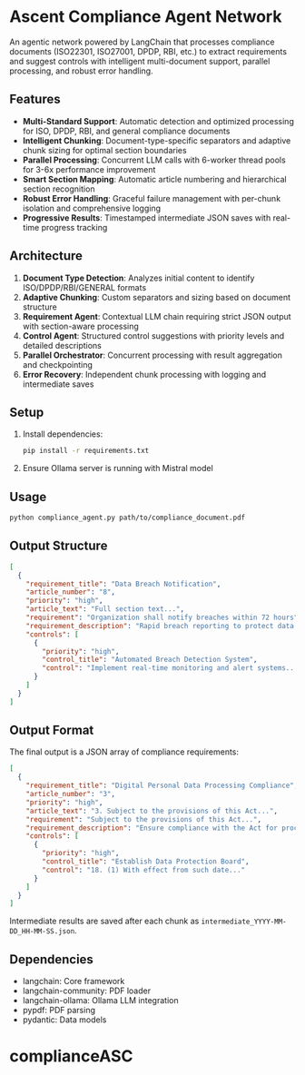 # Ascent Compliance Agent Network

An agentic network powered by LangChain that processes compliance documents (ISO22301, ISO27001, DPDP, RBI, etc.) to extract requirements and suggest controls with intelligent multi-document support, parallel processing, and robust error handling.

## Features

- **Multi-Standard Support**: Automatic detection and optimized processing for ISO, DPDP, RBI, and general compliance documents
- **Intelligent Chunking**: Document-type-specific separators and adaptive chunk sizing for optimal section boundaries
- **Parallel Processing**: Concurrent LLM calls with 6-worker thread pools for 3-6x performance improvement
- **Smart Section Mapping**: Automatic article numbering and hierarchical section recognition
- **Robust Error Handling**: Graceful failure management with per-chunk isolation and comprehensive logging
- **Progressive Results**: Timestamped intermediate JSON saves with real-time progress tracking

## Architecture

1. **Document Type Detection**: Analyzes initial content to identify ISO/DPDP/RBI/GENERAL formats
2. **Adaptive Chunking**: Custom separators and sizing based on document structure
3. **Requirement Agent**: Contextual LLM chain requiring strict JSON output with section-aware processing
4. **Control Agent**: Structured control suggestions with priority levels and detailed descriptions
5. **Parallel Orchestrator**: Concurrent processing with result aggregation and checkpointing
6. **Error Recovery**: Independent chunk processing with logging and intermediate saves

## Setup

1. Install dependencies:
   ```bash
   pip install -r requirements.txt
   ```

2. Ensure Ollama server is running with Mistral model

## Usage

```bash
python compliance_agent.py path/to/compliance_document.pdf
```

## Output Structure

```json
[
  {
    "requirement_title": "Data Breach Notification",
    "article_number": "8",
    "priority": "high",
    "article_text": "Full section text...",
    "requirement": "Organization shall notify breaches within 72 hours",
    "requirement_description": "Rapid breach reporting to protect data subjects",
    "controls": [
      {
        "priority": "high",
        "control_title": "Automated Breach Detection System",
        "control": "Implement real-time monitoring and alert systems..."
      }
    ]
  }
]
```

## Output Format

The final output is a JSON array of compliance requirements:

```json
[
  {
    "requirement_title": "Digital Personal Data Processing Compliance",
    "article_number": "3",
    "priority": "high",
    "article_text": "3. Subject to the provisions of this Act...",
    "requirement": "Subject to the provisions of this Act...",
    "requirement_description": "Ensure compliance with the Act for processing digital personal data...",
    "controls": [
      {
        "priority": "high",
        "control_title": "Establish Data Protection Board",
        "control": "18. (1) With effect from such date..."
      }
    ]
  }
]
```

Intermediate results are saved after each chunk as `intermediate_YYYY-MM-DD_HH-MM-SS.json`.

## Dependencies

- langchain: Core framework
- langchain-community: PDF loader
- langchain-ollama: Ollama LLM integration
- pypdf: PDF parsing
- pydantic: Data models
# complianceASC
